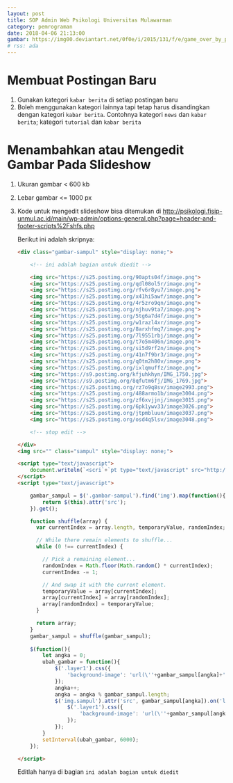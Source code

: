 ```yaml
---
layout: post
title: SOP Admin Web Psikologi Universitas Mulawarman
category: pemrograman
date: 2018-04-06 21:13:00
gambar: https://img00.deviantart.net/0f0e/i/2015/131/f/e/game_over_by_panchusfenix-d8t17go.jpg
# rss: ada
---
```


# Membuat Postingan Baru

1. Gunakan kategori `kabar berita` di setiap postingan baru
2. Boleh menggunakan kategori lainnya tapi tetap harus disandingkan dengan kategori `kabar berita`. Contohnya kategori `news` dan `kabar berita`; kategori `tutorial` dan `kabar berita`

# Menambahkan atau Mengedit Gambar Pada Slideshow

1. Ukuran gambar < 600 kb
2. Lebar gambar <= 1000 px
3. Kode untuk mengedit slideshow bisa ditemukan di <http://psikologi.fisip-unmul.ac.id/main/wp-admin/options-general.php?page=header-and-footer-scripts%2Fshfs.php>

	Berikut ini adalah skripnya:

	```html
	<div class="gambar-sampul" style="display: none;">

		<!-- ini adalah bagian untuk diedit -->

		<img src="https://s25.postimg.org/90apts04f/image.png">
		<img src="https://s25.postimg.org/qdl08ol5r/image.png">
		<img src="https://s25.postimg.org/rfv6r8yu7/image.png">
		<img src="https://s25.postimg.org/x41hi5awf/image.png">
		<img src="https://s25.postimg.org/4r5zro9qn/image.png">
		<img src="https://s25.postimg.org/njhuv9ta7/image.png">
		<img src="https://s25.postimg.org/5tg6a7d4f/image.png">
		<img src="https://s25.postimg.org/w1razl4xr/image.png">
		<img src="https://s25.postimg.org/8arxhfmq7/image.png">
		<img src="https://s25.postimg.org/7l9551rbj/image.png">
		<img src="https://s25.postimg.org/t7o5m406n/image.png">
		<img src="https://s25.postimg.org/si5d9rf2n/image.png">
		<img src="https://s25.postimg.org/41n7f9br3/image.png">
		<img src="https://s25.postimg.org/q0tm2h80v/image.png">
		<img src="https://s25.postimg.org/ixlqmuffz/image.png">
		<img src="https://s9.postimg.org/kfjuhkhyn/IMG_1750.jpg">
		<img src="https://s9.postimg.org/8qfutm6fj/IMG_1769.jpg">
		<img src="https://s25.postimg.org/rz7o9q8sv/image2993.png">
		<img src="https://s25.postimg.org/488armo1b/image3004.png">
		<img src="https://s25.postimg.org/zf6xvjjnj/image3015.png">
		<img src="https://s25.postimg.org/6pk1ywv33/image3026.png">
		<img src="https://s25.postimg.org/jtpmbluun/image3037.png">
		<img src="https://s25.postimg.org/osd4q5lsv/image3048.png">

		<!-- stop edit -->

	</div>
	<img src="" class="sampul" style="display: none;">

	<script type="text/javascript">
		document.writeln(`<scri`+`pt type="text/javascript" src="http://muhammadzaini.com/bin-bin/jquery/jquery.min.js?${Math.random()}"></scri`+`pt>`);
	</script>
	<script type="text/javascript">

		gambar_sampul = $('.gambar-sampul').find('img').map(function(){
			return $(this).attr('src');
		}).get();

		function shuffle(array) {
		  var currentIndex = array.length, temporaryValue, randomIndex;

		  // While there remain elements to shuffle...
		  while (0 !== currentIndex) {

		    // Pick a remaining element...
		    randomIndex = Math.floor(Math.random() * currentIndex);
		    currentIndex -= 1;

		    // And swap it with the current element.
		    temporaryValue = array[currentIndex];
		    array[currentIndex] = array[randomIndex];
		    array[randomIndex] = temporaryValue;
		  }

		  return array;
		}
		gambar_sampul = shuffle(gambar_sampul);
		
		$(function(){
			let angka = 0;
			ubah_gambar = function(){
				$('.layer1').css({
					'background-image': 'url(\''+gambar_sampul[angka]+'\')'
				});
				angka++;
				angka = angka % gambar_sampul.length;
				$('img.sampul').attr('src', gambar_sampul[angka]).on('load', function(){
					$('.layer1').css({
						'background-image': 'url(\''+gambar_sampul[angka]+'\')'
					});
				});
			}
			setInterval(ubah_gambar, 6000);
		});

	</script>
	```

	Editlah hanya di bagian `ini adalah bagian untuk diedit`
